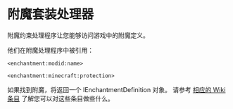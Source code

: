 # 附魔套装处理器

附魔约束处理程序让您能够访问游戏中的附魔定义。

他们在附魔处理程序中被引用：

```zenscript
<enchantment:modid:name>

<enchantment:minecraft:protection>
```

如果找到附魔，将返回一个 IEnchantmentDefinition 对象。 请参考 [相应的 Wiki 条目](/Vanilla/Enchantments/IEnchantmentDefinition/) 了解您可以对这些条目做些什么。